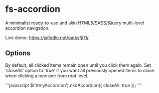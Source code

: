 # fs-accordion
A minimalist ready-to-use and skin HTML5/SASS/jQuery multi-level accordion navigation.

Live demo: https://jsfiddle.net/oatksfjf/1/

## Options

By default, all clicked items remain open until you click them again. Set 'closeAll' option to 'true' if you want all previously opened items to close when clicking a new one from root level.

'''javascript
  $('#myAccordion').nkdAccordion({
    closeAll: true
  });
'''
